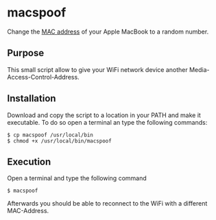 # macspoof

Change the [MAC address](https://de.wikipedia.org/wiki/MAC-Adresse) of your Apple MacBook to a random number.

## Purpose
This small script allow to give your WiFi network device another Media-Access-Control-Address.

## Installation
Download and copy the script to a location in your PATH and make it executable.
To do so open a terminal an type the following commands:
```
$ cp macspoof /usr/local/bin
$ chmod +x /usr/local/bin/macspoof
```

## Execution
Open a terminal and type the following command
```
$ macspoof
```
Afterwards you should be able to reconnect to the WiFi with a different MAC-Address.
